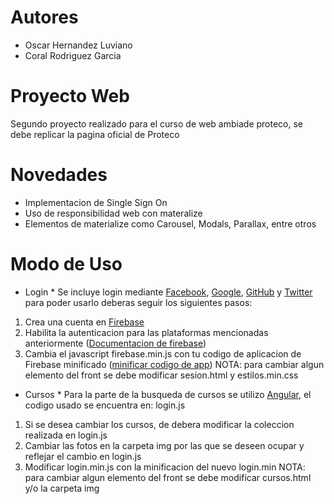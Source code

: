 # Autores
* Oscar Hernandez Luviano
* Coral Rodriguez Garcia

# Proyecto Web
Segundo proyecto realizado para el curso de web ambiade proteco, se debe replicar la pagina oficial de Proteco 
# Novedades
* Implementacion de Single Sign On
* Uso de responsibilidad web con materalize
* Elementos de materialize como Carousel, Modals, Parallax, entre otros
# Modo de Uso
* Login *
Se incluye login mediante [Facebook](https://www.facebook.com/), [Google](https://www.google.com/), [GitHub](https://www.github.com/) y [Twitter](https://www.twitter.com/) para poder usarlo deberas seguir los siguientes pasos:
1. Crea una cuenta en [Firebase](https://firebase.google.com/)
2. Habilita la autenticacion para las plataformas mencionadas anteriormente ([Documentacion de firebase](https://firebase.google.com/docs/auth/?hl=es-419utm_source=google&utm_medium=cpc&utm_campaign=1001467%20%7C%20Firebase*%20Brand%20Features%20%7C%20Global%20%7C%20es%20%7C%20Desk%2BTab%2BMobile%20%7C%20Text%20%7C%20BKWS%20%5B2017%5D&utm_term=%7Bkeyword%7D&gclid=Cj0KEQjwi7vIBRDpo9W8y7Ct6ZcBEiQA1CwV2CsHIzkGXe4yAYd2ebztiQkCAavF_MnFDIqXBpc277UaAh0U8P8HAQ))
3. Cambia el javascript firebase.min.js con tu codigo de aplicacion de Firebase minificado ([minificar codigo de app](https://jscompress.com/))
NOTA: para cambiar algun elemento del front se debe modificar sesion.html y estilos.min.css
* Cursos *
Para la parte de la busqueda de cursos se utilizo [Angular](https://angularjs.org/), el codigo usado se encuentra en: login.js
1. Si se desea cambiar los cursos, de debera modificar la coleccion realizada en login.js
2. Cambiar las fotos en la carpeta img por las que se deseen ocupar y reflejar el cambio en login.js
3. Modificar login.min.js con la minificacion del nuevo login.min
NOTA: para cambiar algun elemento del front se debe modificar cursos.html y/o la carpeta img




